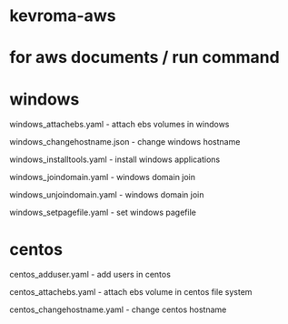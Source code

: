 # kevroma-aws

# for aws documents / run command

# windows

windows_attachebs.yaml - attach ebs volumes in windows

windows_changehostname.json - change windows hostname

windows_installtools.yaml - install windows applications

windows_joindomain.yaml - windows domain join

windows_unjoindomain.yaml - windows domain join

windows_setpagefile.yaml - set windows pagefile

# centos

centos_adduser.yaml - add users in centos

centos_attachebs.yaml - attach ebs volume in centos file system

centos_changehostname.yaml - change centos hostname
